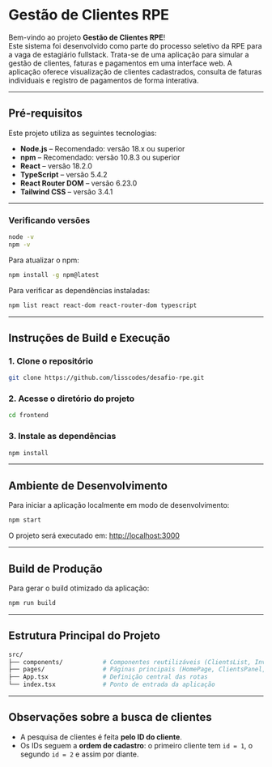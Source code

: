 # Gestão de Clientes RPE

Bem-vindo ao projeto **Gestão de Clientes RPE**!  
Este sistema foi desenvolvido como parte do processo seletivo da RPE para a vaga de estagiário fullstack. Trata-se de uma aplicação para simular a gestão de clientes, faturas e pagamentos em uma interface web. A aplicação oferece visualização de clientes cadastrados, consulta de faturas individuais e registro de pagamentos de forma interativa.

---

## Pré-requisitos

Este projeto utiliza as seguintes tecnologias:

- **Node.js** – Recomendado: versão 18.x ou superior  
- **npm** – Recomendado: versão 10.8.3 ou superior  
- **React** – versão 18.2.0  
- **TypeScript** – versão 5.4.2  
- **React Router DOM** – versão 6.23.0  
- **Tailwind CSS** – versão 3.4.1  

---

### Verificando versões

```bash
node -v
npm -v
````

Para atualizar o npm:

```bash
npm install -g npm@latest
```

Para verificar as dependências instaladas:

```bash
npm list react react-dom react-router-dom typescript
```

---

## Instruções de Build e Execução

### 1. Clone o repositório

```bash
git clone https://github.com/lisscodes/desafio-rpe.git
```

### 2. Acesse o diretório do projeto

```bash
cd frontend
```

### 3. Instale as dependências

```bash
npm install
```

---

## Ambiente de Desenvolvimento

Para iniciar a aplicação localmente em modo de desenvolvimento:

```bash
npm start
```

O projeto será executado em: [http://localhost:3000](http://localhost:3000)


---

## Build de Produção

Para gerar o build otimizado da aplicação:

```bash
npm run build
```

---

## Estrutura Principal do Projeto

```bash
src/
├── components/           # Componentes reutilizáveis (ClientsList, InvoiceList, Header)
├── pages/                # Páginas principais (HomePage, ClientsPanel, InvoicesPage)
├── App.tsx               # Definição central das rotas
└── index.tsx             # Ponto de entrada da aplicação
```

---

## Observações sobre a busca de clientes

* A pesquisa de clientes é feita **pelo ID do cliente**.
* Os IDs seguem a **ordem de cadastro**: o primeiro cliente tem `id = 1`, o segundo `id = 2` e assim por diante.

